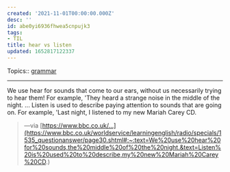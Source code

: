 ```yaml
---
created: '2021-11-01T00:00:00.000Z'
desc: ''
id: abe0yi6936fhwea5cnpujk3
tags:
- TIL
title: hear vs listen
updated: 1652817122337
---
```

   
Topics::  [grammar](../topics/grammar.md)   
   
   
---   
   
We use hear for sounds that come to our ears, without us necessarily trying to hear them\! For example, 'They heard a strange noise in the middle of the night. ... Listen is used to describe paying attention to sounds that are going on. For example, 'Last night, I listened to my new Mariah Carey CD.   
   
> —via [https://www.bbc.co.uk/...](https://www.bbc.co.uk/worldservice/learningenglish/radio/specials/1535_questionanswer/page30.shtml#:~:text=We%20use%20hear%20for%20sounds,the%20middle%20of%20the%20night.&text=Listen%20is%20used%20to%20describe,my%20new%20Mariah%20Carey%20CD.)